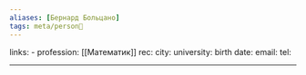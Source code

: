 ```yaml
---
aliases: [Бернард Больцано]
tags: meta/person👤
---
```

links: -
profession: [[Математик]]
rec:
city: 
university: 
birth date:
email:
tel:

---